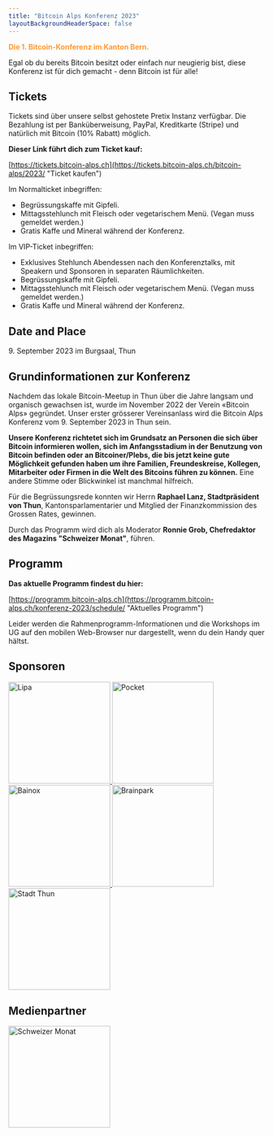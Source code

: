 ```yaml
---
title: "Bitcoin Alps Konferenz 2023"
layoutBackgroundHeaderSpace: false
---
```


<p style="color:#ff9933"><b>Die 1. Bitcoin-Konferenz im Kanton Bern.</b></p>

Egal ob du bereits Bitcoin besitzt oder einfach nur neugierig bist, diese Konferenz ist für dich gemacht - denn Bitcoin ist für alle!

## Tickets

Tickets sind über unsere selbst gehostete Pretix Instanz verfügbar. Die Bezahlung ist per Banküberweisung, PayPal, Kreditkarte (Stripe) und natürlich mit Bitcoin (10% Rabatt) möglich.

**Dieser Link führt dich zum Ticket kauf:**

[https://tickets.bitcoin-alps.ch](https://tickets.bitcoin-alps.ch/bitcoin-alps/2023/ "Ticket kaufen")

Im Normalticket inbegriffen:

- Begrüssungskaffe mit Gipfeli.
- Mittagsstehlunch mit Fleisch oder vegetarischem Menü. (Vegan muss gemeldet werden.)
- Gratis Kaffe und Mineral während der Konferenz.

Im VIP-Ticket inbegriffen:

- Exklusives Stehlunch Abendessen nach den Konferenztalks, mit Speakern und Sponsoren in separaten Räumlichkeiten.
- Begrüssungskaffe mit Gipfeli.
- Mittagsstehlunch mit Fleisch oder vegetarischem Menü. (Vegan muss gemeldet werden.)
- Gratis Kaffe und Mineral während der Konferenz.

## Date and Place

9\. September 2023 im Burgsaal, Thun

## Grundinformationen zur Konferenz

Nachdem das lokale Bitcoin-Meetup in Thun über die Jahre langsam und organisch gewachsen ist, wurde im November 2022 der Verein «Bitcoin Alps» gegründet. Unser erster grösserer Vereinsanlass wird die Bitcoin Alps Konferenz vom 9. September 2023 in Thun sein.

**Unsere Konferenz richtetet sich im Grundsatz an Personen die sich über Bitcoin informieren wollen, sich im Anfangsstadium in der Benutzung von Bitcoin befinden oder an Bitcoiner/Plebs, die bis jetzt keine gute Möglichkeit gefunden haben um ihre Familien, Freundeskreise, Kollegen, Mitarbeiter oder Firmen in die Welt des Bitcoins führen zu können.**
Eine andere Stimme oder Blickwinkel ist manchmal hilfreich.

Für die Begrüssungsrede konnten wir Herrn **Raphael Lanz, Stadtpräsident von Thun**, Kantonsparlamentarier und Mitglied der Finanzkommission des Grossen Rates, gewinnen.

Durch das Programm wird dich als Moderator **Ronnie Grob, Chefredaktor des Magazins "Schweizer Monat"**, führen.

## Programm

**Das aktuelle Programm findest du hier:**

[https://programm.bitcoin-alps.ch](https://programm.bitcoin-alps.ch/konferenz-2023/schedule/ "Aktuelles Programm")

Leider werden die Rahmenprogramm-Informationen und die Workshops im UG auf den mobilen Web-Browser nur dargestellt, wenn du dein Handy quer hältst.

## Sponsoren

<a href="https://lipa.swiss/" target="_blank">
    <img src="/img/sponsor/lipa.jpg" alt="Lipa" width="200"/>
</a>

<a href="https://pocketbitcoin.com/" target="_blank">
    <img src="/img/sponsor/pocket.svg" alt="Pocket" width="200"/>
</a>

<a href="https://www.bainox.com/" target="_blank">
    <img src="/img/sponsor/bainox.svg" alt="Bainox" width="200"/>
</a>

<a href="https://brainpark.ch/" target="_blank">
    <img src="/img/sponsor/brainpark.png" alt="Brainpark" style="width: 200px;">
</a>

<a href="https://www.thun.ch/" target="_blank">
    <img src="/img/sponsor/stadtthun.png" alt="Stadt Thun" style="width: 200px;">
</a>

## Medienpartner

<a href="https://schweizermonat.ch" target="_blank">
    <img src="/img/sponsor/schweizermonat.svg" alt="Schweizer Monat" style="width: 200px;">
</a>
